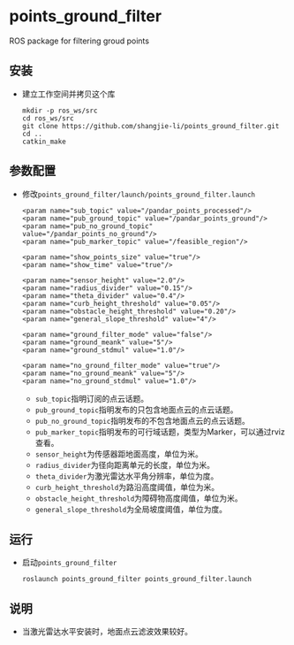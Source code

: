 # points_ground_filter

ROS package for filtering groud points

## 安装
 - 建立工作空间并拷贝这个库
   ```Shell
   mkdir -p ros_ws/src
   cd ros_ws/src
   git clone https://github.com/shangjie-li/points_ground_filter.git
   cd ..
   catkin_make
   ```
   
## 参数配置
 - 修改`points_ground_filter/launch/points_ground_filter.launch`
   ```Shell
   <param name="sub_topic" value="/pandar_points_processed"/>
   <param name="pub_ground_topic" value="/pandar_points_ground"/>
   <param name="pub_no_ground_topic" value="/pandar_points_no_ground"/>
   <param name="pub_marker_topic" value="/feasible_region"/>
        
   <param name="show_points_size" value="true"/>
   <param name="show_time" value="true"/>

   <param name="sensor_height" value="2.0"/>
   <param name="radius_divider" value="0.15"/>
   <param name="theta_divider" value="0.4"/>
   <param name="curb_height_threshold" value="0.05"/>
   <param name="obstacle_height_threshold" value="0.20"/>
   <param name="general_slope_threshold" value="4"/>

   <param name="ground_filter_mode" value="false"/>
   <param name="ground_meank" value="5"/>
   <param name="ground_stdmul" value="1.0"/>

   <param name="no_ground_filter_mode" value="true"/>
   <param name="no_ground_meank" value="5"/>
   <param name="no_ground_stdmul" value="1.0"/>
   ```
    - `sub_topic`指明订阅的点云话题。
    - `pub_ground_topic`指明发布的只包含地面点云的点云话题。
    - `pub_no_ground_topic`指明发布的不包含地面点云的点云话题。
    - `pub_marker_topic`指明发布的可行域话题，类型为Marker，可以通过rviz查看。
    - `sensor_height`为传感器距地面高度，单位为米。
    - `radius_divider`为径向距离单元的长度，单位为米。
    - `theta_divider`为激光雷达水平角分辨率，单位为度。
    - `curb_height_threshold`为路沿高度阈值，单位为米。
    - `obstacle_height_threshold`为障碍物高度阈值，单位为米。
    - `general_slope_threshold`为全局坡度阈值，单位为度。

## 运行
 - 启动`points_ground_filter`
   ```Shell
   roslaunch points_ground_filter points_ground_filter.launch
   ```

## 说明
 - 当激光雷达水平安装时，地面点云滤波效果较好。

